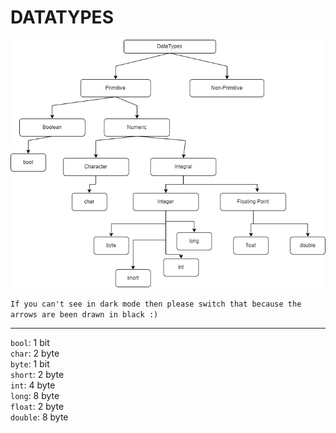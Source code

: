 # DATATYPES

![DataTypes](/Java%20Basics/DataTypes/images/DataTypes.png)

```If you can't see in dark mode then please switch that because the arrows are been drawn in black :)```

<hr>

```bool```: 1 bit<br>
```char```: 2 byte<br>
```byte```: 1 bit<br>
```short```: 2 byte<br>
```int```: 4 byte<br>
```long```: 8 byte<br>
```float```: 2 byte<br>
```double```: 8 byte<br>